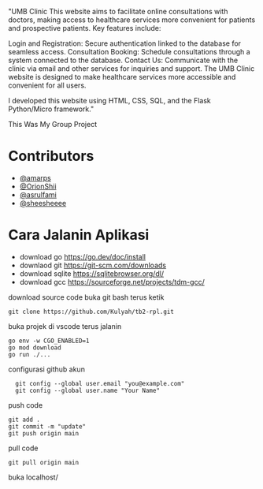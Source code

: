 "UMB Clinic
This website aims to facilitate online consultations with doctors, making access to healthcare services more convenient for patients and prospective patients. Key features include:

Login and Registration: Secure authentication linked to the database for seamless access.
Consultation Booking: Schedule consultations through a system connected to the database.
Contact Us: Communicate with the clinic via email and other services for inquiries and support.
The UMB Clinic website is designed to make healthcare services more accessible and convenient for all users.

I developed this website using HTML, CSS, SQL, and the Flask Python/Micro framework."

This Was My Group Project
# Contributors
- [@amarps](https://github.com/amarps)
- [@OrionShii](https://github.com/OrionShii)
- [@asrulfami](https://github.com/asrulfami)
- [@sheesheeee](https://github.com/sheesheeee)

# Cara Jalanin Aplikasi
- download go https://go.dev/doc/install
- downlaod git https://git-scm.com/downloads
- download sqlite https://sqlitebrowser.org/dl/
- download gcc https://sourceforge.net/projects/tdm-gcc/

download source code
buka git bash terus ketik
```
git clone https://github.com/Kulyah/tb2-rpl.git
```

buka projek di vscode
terus jalanin
```
go env -w CGO_ENABLED=1
go mod download
go run ./...
```
configurasi github akun
```
  git config --global user.email "you@example.com"
  git config --global user.name "Your Name"
```

push code
```
git add .
git commit -m "update"
git push origin main
```

pull code
```
git pull origin main
```

buka localhost/

